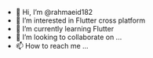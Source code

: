 - 👋 Hi, I’m @rahmaeid182
- 👀 I’m interested in Flutter cross platform 
- 🌱 I’m currently learning Flutter 
- 💞️ I’m looking to collaborate on ...
- 📫 How to reach me ...

<!---
rahmaeid182/rahmaeid182 is a ✨ special ✨ repository because its `README.md` (this file) appears on your GitHub profile.
You can click the Preview link to take a look at your changes.
--->
